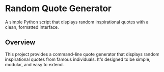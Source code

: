 # Random Quote Generator

A simple Python script that displays random inspirational quotes with a clean, formatted interface.

## Overview

This project provides a command-line quote generator that displays random inspirational quotes from famous individuals. It's designed to be simple, modular, and easy to extend.